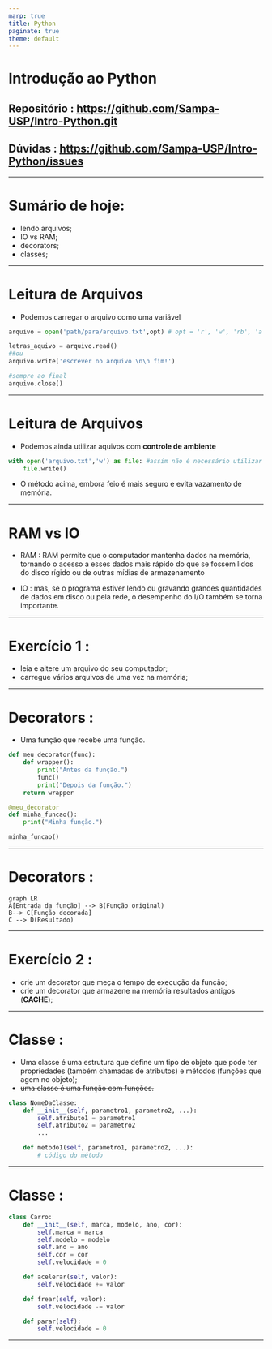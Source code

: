 ```yaml
---
marp: true
title: Python
paginate: true
theme: default 
---
```

# Introdução ao Python

## Repositório : https://github.com/Sampa-USP/Intro-Python.git

## Dúvidas : https://github.com/Sampa-USP/Intro-Python/issues
---

# Sumário de hoje:
- lendo arquivos;
- IO vs RAM;
- decorators;
- classes;
---

# Leitura de Arquivos

- Podemos carregar o arquivo como uma variável 
```python
arquivo = open('path/para/arquivo.txt',opt) # opt = 'r', 'w', 'rb', 'a'

letras_aquivo = arquivo.read()
##ou
arquivo.write('escrever no arquivo \n\n fim!')

#sempre ao final
arquivo.close()
```  
---

# Leitura de Arquivos

- Podemos ainda utilizar aquivos com **controle de ambiente** 
```python
with open('arquivo.txt','w') as file: #assim não é necessário utilizar file.clese() 
    file.write()
```  
- O método acima, embora feio é mais seguro e evita vazamento de memória.
---

# RAM vs IO

- RAM : RAM permite que o computador mantenha dados na memória, tornando o acesso a esses dados mais rápido do que se fossem lidos do disco rígido ou de outras mídias de armazenamento

- IO : mas, se o programa estiver lendo ou gravando grandes quantidades de dados em disco ou pela rede, o desempenho do I/O também se torna importante.

---
# Exercício 1 : 
- leia e altere um arquivo do seu computador;
- carregue vários arquivos de uma vez na memória;
---
# Decorators : 
- Uma função que recebe uma função.

```python
def meu_decorator(func):
    def wrapper():
        print("Antes da função.")
        func()
        print("Depois da função.")
    return wrapper

@meu_decorator
def minha_funcao():
    print("Minha função.")

minha_funcao()
```

---

# Decorators : 

```mermaid
graph LR
A[Entrada da função] --> B(Função original)
B--> C[Função decorada]
C --> D(Resultado)
```
---
# Exercício 2 : 
- crie um decorator que meça o tempo de execução da função;
- crie um decorator que armazene na memória resultados antigos (**CACHE**);
---

# Classe : 

- Uma classe é uma estrutura que define um tipo de objeto que pode ter propriedades (também chamadas de atributos) e métodos (funções que agem no objeto);
- <del>uma classe é uma função com funções<del>.


```python
class NomeDaClasse:
    def __init__(self, parametro1, parametro2, ...):
        self.atributo1 = parametro1
        self.atributo2 = parametro2
        ...

    def metodo1(self, parametro1, parametro2, ...):
        # código do método

```
---

# Classe :

```python
class Carro:
    def __init__(self, marca, modelo, ano, cor):
        self.marca = marca
        self.modelo = modelo
        self.ano = ano
        self.cor = cor
        self.velocidade = 0

    def acelerar(self, valor):
        self.velocidade += valor

    def frear(self, valor):
        self.velocidade -= valor

    def parar(self):
        self.velocidade = 0

```

---
